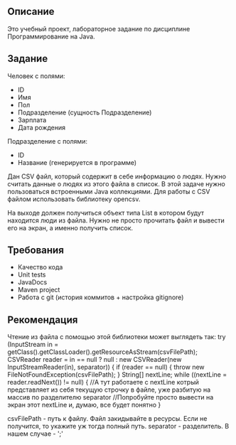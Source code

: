 ## Описание
Это учебный проект, лабораторное задание по дисциплине Программирование на Java.

## Задание
Человек с полями:
- ID
- Имя
- Пол
- Подразделение (сущность Подразделение)
- Зарплата
- Дата рождения

Подразделение с полями:
- ID
- Название (генерируется в программе)

Дан CSV файл, который содержит в себе информацию о людях. Нужно считать данные о людях из этого файла в список.
В этой задаче нужно пользоваться встроенными Java коллекциями.
Для работы с CSV файлом использовать библиотеку opencsv.

На выходе должен получиться объект типа List в котором будут находится люди из файла.  Нужно не просто прочитать файл и вывести его на экран, а именно получить список.

## Требования
- Качество кода
- Unit tests
- JavaDocs
- Maven project
- Работа с git (история коммитов + настройка gitignore)

## Рекомендация
Чтение из файла с помощью этой библиотеки может выглядеть так:
 try (InputStream in = getClass().getClassLoader().getResourceAsStream(csvFilePath);
                CSVReader reader = in == null ? null : new CSVReader(new InputStreamReader(in), separator)) {
            if (reader == null) {
                throw new FileNotFoundException(csvFilePath);
            }
            String[] nextLine;
            while ((nextLine = reader.readNext()) != null) {
           //А тут работаете с nextLine котрый представляет из себя текущую строчку в файле, уже разбитую на массив по разделителю separator
//Попробуйте просто вывести на экран этот nextLine и, думаю, все будет понятно
            }

csvFilePath - путь к файлу. Файл закидывайте в ресурсы. Если не получится, то укажите уж тогда полный путь.
separator - разделитель. В нашем случае  - ';'
